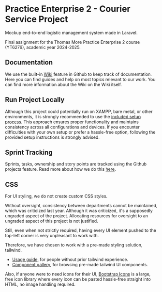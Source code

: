 # Practice Enterprise 2 - Courier Service Project

Mockup end-to-end logistic management system made in Laravel.

Final assignment for the Thomas More Practice Enterprise 2 course (YT6276), academic year 2024-2025.

## Documentation

We use the built-in [Wiki](https://github.com/GillesVanPellicom/PE2-laravel/wiki) feature in Github to keep track of documentation. Here you can find guides and help on most topics relevant to our work. You can find more information about the Wiki on the Wiki itself.

## Run Project Locally

Although this project could potentially run on XAMPP, bare metal, or other environments, it is strongly recommended to use the [included setup process](https://github.com/GillesVanPellicom/PE2-laravel/wiki/Local-Setup-Process). This approach ensures proper functionality and maintains consistency across all configurations and devices. If you encounter difficulties with your own setup or prefer a hassle-free option, following the provided setup instructions is strongly advised.

## Sprint Tracking

Sprints, tasks, ownership and story points are tracked using the Github projects feature. Read more about how we do this [here](https://github.com/GillesVanPellicom/PE2-laravel/wiki/Sprint-Tracking).

## CSS

For UI styling, we do not create custom CSS styles.

Without oversight, consistency between departments cannot be maintained, which was criticized last year. Although it was criticized, it's a supposedly ungraded aspect of the project. Allocating resources for oversight to an ungraded aspect of this project is not justified.

Still, even when not strictly required, having every UI element pushed to the top-left corner is very unpleasant to work with.

Therefore, we have chosen to work with a pre-made styling solution, tailwind.

- [Usage guide](https://tailwindcss.com/docs/styling-with-utility-classes), for people without prior tailwind experience.
- [Component gallery](https://tailwindui.com/components), for browsing pre-made tailwind UI components.

Also, if anyone were to need icons for their UI, [Bootstrap Icons](https://icons.getbootstrap.com/) is a large, free icon library where every icon can be pasted hassle-free straight into HTML, no image handling required.





 
